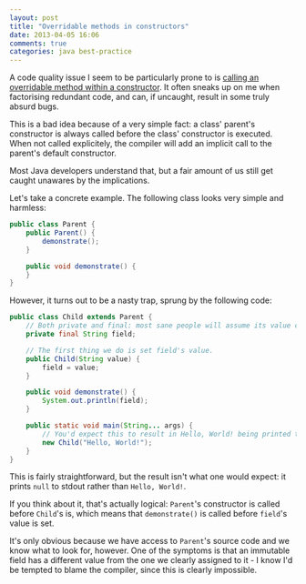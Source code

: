 ```yaml
---
layout: post
title: "Overridable methods in constructors"
date: 2013-04-05 16:06
comments: true
categories: java best-practice
---
```


A code quality issue I seem to be particularly prone to is [calling an overridable method within a constructor](http://pmd.sourceforge.net/pmd-4.3.0/rules/design.html#ConstructorCallsOverridableMethod). It often sneaks up on me when factorising redundant code, and can, if uncaught, result in some truly absurd bugs.

This is a bad idea because of a very simple fact: a class' parent's constructor is always called before the class' constructor is executed. When not called explicitely, the compiler will add an implicit call to the parent's default constructor.

Most Java developers understand that, but a fair amount of us still get caught unawares by the implications.

Let's take a concrete example. The following class looks very simple and harmless:
``` java
public class Parent {
    public Parent() {
        demonstrate();
    }

    public void demonstrate() {
    }
}
```

However, it turns out to be a nasty trap, sprung by the following code:
``` java
public class Child extends Parent {
    // Both private and final: most sane people will assume its value cannot change.
    private final String field;

    // The first thing we do is set field's value.
    public Child(String value) {
        field = value;
    }

    public void demonstrate() {
        System.out.println(field);
    }

    public static void main(String... args) {
        // You'd expect this to result in Hello, World! being printed to stdout.
        new Child("Hello, World!");
    }
}
```

This is fairly straightforward, but the result isn't what one would expect: it prints `null` to stdout rather than `Hello, World!`.

If you think about it, that's actually logical: `Parent`'s constructor is called before `Child`'s is, which means that `demonstrate()` is called before `field`'s value is set.

It's only obvious because we have access to `Parent`'s source code and we know what to look for, however. One of the symptoms is that an immutable field has a different value from the one we clearly assigned to it - I know I'd be tempted to blame the compiler, since this is clearly impossible.


